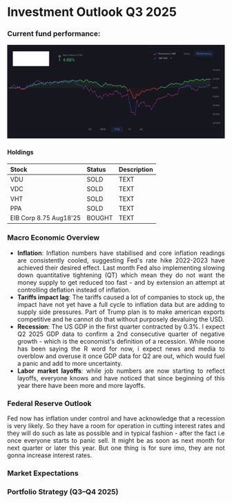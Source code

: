 <div style="text-align: justify">

# Investment Outlook Q3 2025

### Current fund performance: 
 ![YTD Q2 performance](../assets/Q22025fund.png)

#### Holdings
| Stock      | Status | Description |
| ----------- | ----------- | ---- |
| VDU      | SOLD       | TEXT |
| VDC   | SOLD        | TEXT |
| VHT   | SOLD        | TEXT |
| PPA   | SOLD        | TEXT |
| EIB Corp 8.75 Aug18'25    | BOUGHT        | TEXT |

### Macro Economic Overview

- **Inflation**: Inflation numbers have stabilised and core inflation readings are consistently cooled, suggesting Fed's rate hike 2022-2023 have achieved their desired effect. Last month Fed also implementing slowing down quantitative tightening (QT) which mean they do not want the money supply to get reduced too fast - and by extension an attempt at controlling deflation instead of inflation. 
- **Tariffs impact lag**: The tariffs caused a lot of companies to stock up, the impact have not yet have a full cycle to inflation data but are adding to supply side pressures. Part of Trump plan is to make american exports competitive and he cannot do that without purposely devaluing the USD. 
- **Recession**: The US GDP in the first quarter contracted by 0.3%.  I expect Q2 2025 GDP data to confirm a 2nd consecutive quarter of negative growth - which is the economist's definition of a recession. While noone has been saying the R word for now, i expect news and media to overblow and overuse it once GDP data for Q2 are out, which would fuel a panic and add to more uncertainty. 
- **Labor market layoffs**: while job numbers are now starting to reflect layoffs, everyone knows and have noticed that since beginning of this year there have been more and more layoffs.


### Federal Reserve Outlook
Fed now has inflation under control and have acknowledge that a recession is very likely. So they have a room for operation in cutting interest rates and they will do such as late as possible and in typical fashion - after the fact i.e once everyone starts to panic sell. It might be as soon as next month for next quarter or later this year. But one thing is for sure imo, they are not gonna increase interest rates. 

### Market Expectations


### Portfolio Strategy (Q3–Q4 2025)



</div>
